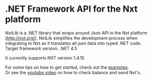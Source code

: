# .NET Framework API for the Nxt platform

NxtLib is a .NET library that wraps around Json API in the Nxt platform (http://nxt.org/).
NxtLib simplifies the development process when integrating to Nxt as it translates all json data into typed .NET code.<br />
Target framework version: .NET 4.5

It currently supports NXT version 1.4.15 

For some tips on how to get started, check out the [examples](https://github.com/libertyswede/NxtLib/tree/master/Examples).<br />
Or see the [youtube video](https://www.youtube.com/watch?v=jc8BqEKIRjg) on how to check balance and send Nxt's.
